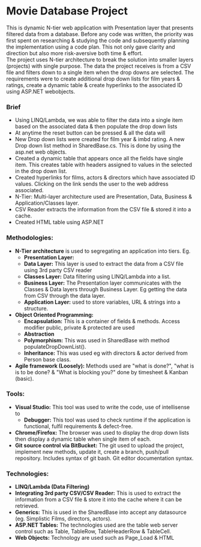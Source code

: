# Movie Database Project 

This is dynamic N-tier web application with Presentation layer that presents filtered data from a database. Before any code was written, the priority was first spent on researching & studying the code and subsequently planning the implementation using a code plan. This not only gave clarity and direction but also more risk-aversive both time & effort.   
The project uses N-tier architecture to break the solution into smaller layers (projects) with single purpose. The data the project receives is from a CSV file and filters down to a single item when the drop downs are selected. 
The requirements were to create additional drop down lists for film years & ratings, create a dynamic table & create hyperlinks to the associated ID using ASP.NET webobjects. 

### Brief

- Using LINQ/Lambda, we was able to filter the data into a single item based on the associated data & then populate the drop down lists
- At anytime the reset button can be pressed & all the data will 
- New Drop down lists were created for film year & imbd rating. A new Drop down list method in SharedBase.cs. This is done by using the asp.net web objects. 
- Created a dynamic table that appears once all the fields have single item. This creates table with headers assigned to values in the selected in the drop down list. 
- Created hyperlinks for films, actors & directors which have associated ID values. Clicking on the link sends the user to the web address associated. 
- N-Tier: Multi-layer architecture used are Presentation, Data, Business & Application/Classes layer.
- CSV Reader extracts the information from the CSV file & stored it into a cache.  
- Created HTML table using ASP.NET 

### Methodologies: 

- **N-Tier architecture** is used to segregating an application into tiers. Eg.
    - **Presentation Layer:** 
    - **Data Layer:** This layer is used to extract the data from a CSV file using 3rd party CSV reader
    - **Classes Layer:** Data filtering using LINQ/Lambda into a list. 
    - **Business Layer:** The Presentation layer communicates with the Classes & Data layers through Business Layer. Eg getting the data from CSV through the data layer.  
    - **Application Layer:** used to store variables, URL & strings into a structure.  
- **Object Oriented Programming:** 
	- **Encapsulation:** This is a container of fields & methods. Access modifier public, private & protected are used  
	- **Abstraction** 
	- **Polymorphism:** This was used in SharedBase with method populateDropDownList().
	- **Inheritance:** This was used eg with directors & actor derived from Person base class.  
- **Agile framework (Loosely):** Methods used are "what is done?", "what is is to be done? & "What is blocking you?" done by timesheet & Kanban (basic). 

### Tools:
- **Visual Studio:** This tool was used to write the code, use of intellisense to  
	- **Debugger:** This tool was used to check runtime if the application is functional, fulfil requirements & defect-free. 
- **Chrome/Firefox:** The browser was used to display the drop down lists then display a dynamic table when single item of each.  
- **Git source control via BitBucket:** The git used to upload the project, implement new methods, update it, create a branch, push/pull repository. Includes syntax of git bash. Git editor documentation syntax. 

### Technologies: 
- **LINQ/Lambda (Data Filtering)**
- **Integrating 3rd party CSV/CSV Reader:**  This is used to extract the information from a CSV file & store it into the cache where it can be retrieved. 
- **Generics:** This is used in the SharedBase into accept any datasource (eg. Simplistic Films, directors, actors). 
- **ASP.NET Tables:** The technologies used are the table web server control such as Table, TableRow, TableHeaderRow & TableCell. 
- **Web Objects:** Technology are used such as Page_Load & HTML
